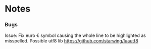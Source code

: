 # Notes
### Bugs
Issue: Fix euro € symbol causing the whole line to be highlighted as misspelled.
Possible utf8 lib https://github.com/starwing/luautf8
